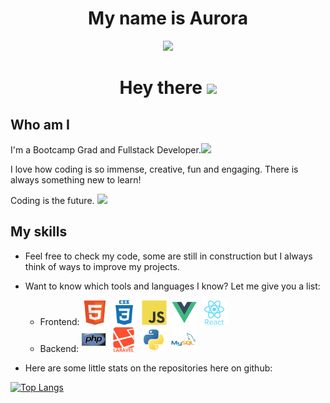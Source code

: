 <h1 align="center">
  My name is Aurora
</h1>

<div id="header" align="center">
  <img src="https://media.giphy.com/media/BferOKonYOspm28AiB/giphy.gif" width="400"/>
</div>

<h1 align="center">
  Hey there
  <img src="https://media.giphy.com/media/hvRJCLFzcasrR4ia7z/giphy.gif" width="30px"/>
</h1>

<h2 font-weight="bold"> Who am I </h2>

I'm a Bootcamp Grad and Fullstack Developer.<img src="https://media.giphy.com/media/WUlplcMpOCEmTGBtBW/giphy.gif" width="30">

I love how coding is so immense, creative, fun and engaging. There is always something new to learn!

Coding is the future. <img src="https://media.giphy.com/media/ZZkCo8zKWtt2ZgozfX/giphy.gif" width="40">

<h2 font-weight="bold"> My skills</h2>

- Feel free to check my code, some are still in construction but I always think of ways to improve my projects.

- Want to know which tools and languages I know? Let me give you a list:

  - Frontend:
  <img src="https://github.com/devicons/devicon/blob/master/icons/html5/html5-original.svg" title="HTML5" alt="HTML" width="40" height="40"/>&nbsp;
  <img src="https://github.com/devicons/devicon/blob/master/icons/css3/css3-plain-wordmark.svg"  title="CSS3" alt="CSS" width="40" height="40"/>&nbsp;
  <img src="https://github.com/devicons/devicon/blob/master/icons/javascript/javascript-original.svg" title="JavaScript" alt="JavaScript" width="40" height="40"/>&nbsp;
  <img src="https://github.com/devicons/devicon/blob/master/icons/vuejs/vuejs-original.svg" title="Vue" alt="Vue" width="40" height="40"/>&nbsp;
  <img src="https://github.com/devicons/devicon/blob/master/icons/react/react-original-wordmark.svg" title="React" alt="React" width="40" height="40"/>&nbsp;
  - Backend:
  <img src="https://github.com/devicons/devicon/blob/master/icons/php/php-original.svg" title="Php" alt="Php" width="40" height="40"/>&nbsp;
  <img src="https://github.com/devicons/devicon/blob/master/icons/laravel/laravel-plain-wordmark.svg" title="Laravel" alt="Laravel" width="40" height="40"/>&nbsp;
  <img src="https://github.com/devicons/devicon/blob/master/icons/python/python-original.svg" title="Python" alt="Python" width="40" height="40"/>&nbsp;
  <img src="https://github.com/devicons/devicon/blob/master/icons/mysql/mysql-original-wordmark.svg" title="MySQL"  alt="MySQL" width="40" height="40"/>&nbsp;

- Here are some little stats on the repositories here on github:

[![Top Langs](https://github-readme-stats.vercel.app/api/top-langs/?username=Rorins&layout=compact&theme=vision-friendly-dark)](https://github.com/anuraghazra/github-readme-stats)
